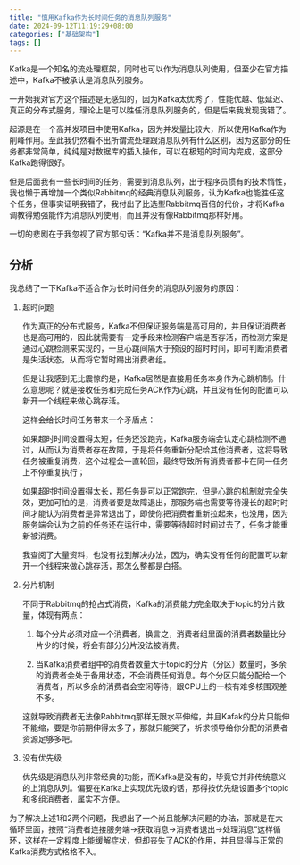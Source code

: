 ```yaml
---
title: "慎用Kafka作为长时间任务的消息队列服务"
date: 2024-09-12T11:19:29+08:00
categories: ["基础架构"]
tags: []
---
```


Kafka是一个知名的流处理框架，同时也可以作为消息队列使用，但至少在官方描述中，Kafka不被承认是消息队列服务。

一开始我对官方这个描述是无感知的，因为Kafka太优秀了，性能优越、低延迟、真正的分布式服务，理论上是可以胜任消息队列服务的，但是后来我发现我错了。

起源是在一个高并发项目中使用Kafka，因为并发量比较大，所以使用Kafka作为削峰作用。至此我仍然看不出所谓流处理跟消息队列有什么区别，因为这部分的任务都非常简单，纯纯是对数据库的插入操作，可以在极短的时间内完成，这部分Kafka跑得很好。

但是后面我有一些长时间的任务，需要到消息队列，出于程序员惯有的技术惰性，我也懒于再增加一个类似Rabbitmq的经典消息队列服务，认为Kafka也能胜任这个任务，但事实证明我错了，我付出了比选型Rabbitmq百倍的代价，才将Kafka调教得勉强能作为消息队列使用，而且并没有像Rabbitmq那样好用。

一切的悲剧在于我忽视了官方那句话：“Kafka并不是消息队列服务”。

## 分析

我总结了一下Kafka不适合作为长时间任务的消息队列服务的原因：

1. 超时问题

   作为真正的分布式服务，Kafka不但保证服务端是高可用的，并且保证消费者也是高可用的，因此就需要有一定手段来检测客户端是否存活，而检测方案是通过心跳检测来实现的，一旦心跳间隔大于预设的超时时间，即可判断消费者是失活状态，从而将它暂时踢出消费者组。
   
   但是让我感到无比震惊的是，Kafka居然是直接用任务本身作为心跳机制。什么意思呢？就是接收任务和完成任务ACK作为心跳，并且没有任何的配置可以新开一个线程来做心跳存活。
   
   这样会给长时间任务带来一个矛盾点：

   如果超时时间设置得太短，任务还没跑完，Kafka服务端会认定心跳检测不通过，从而认为消费者存在故障，于是将任务重新分配给其他消费者，这将导致任务被重复消费，这个过程会一直轮回，最终导致所有消费者都卡在同一任务上不停重复执行；

   如果超时时间设置得太长，那任务是可以正常跑完，但是心跳的机制就完全失效，更加可怕的是，消费者要是故障退出，那服务端也需要等待漫长的超时时间才能认为消费者是异常退出了，即使你把消费者重新拉起来，也没用，因为服务端会认为之前的任务还在运行中，需要等待超时时间过去了，任务才能重新被消费。
   
   我查阅了大量资料，也没有找到解决办法，因为，确实没有任何的配置可以新开一个线程来做心跳存活，那怎么整都是白搭。

2. 分片机制

   不同于Rabbitmq的抢占式消费，Kafka的消费能力完全取决于topic的分片数量，体现有两点：
   
   1) 每个分片必须对应一个消费者，换言之，消费者组里面的消费者数量比分片少的时候，将会有部分分片没法被消费。

   2) 当Kafka消费者组中的消费者数量大于topic的分片（分区）数量时，多余的消费者会处于备用状态，不会消费任何消息。每个分区只能分配给一个消费者，所以多余的消费者会空闲等待，跟CPU上的一核有难多核围观差不多。
   
   这就导致消费者无法像Rabbitmq那样无限水平伸缩，并且Kafak的分片只能伸不能缩，要是你前期伸得太多了，那就只能哭了，祈求领导给你分配的消费者资源足够多吧。

3. 没有优先级

   优先级是消息队列非常经典的功能，而Kafka是没有的，毕竟它并非传统意义的上消息队列。偏要在Kafka上实现优先级的话，那得按优先级设置多个topic和多组消费者，属实不方便。

为了解决上述1和2两个问题，我想出了一个尚且能解决问题的办法，那就是在大循环里面，按照“消费者连接服务端->获取消息->消费者退出->处理消息”这样循环，这样在一定程度上能缓解症状，但却丧失了ACK的作用，并且显得与正常的Kafka消费方式格格不入。
